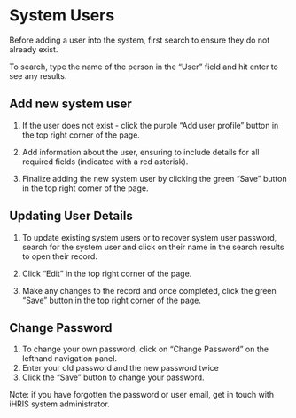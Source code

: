 # System Users

Before adding a user into the system, first search to ensure they do not already exist. 

To search, type the name of the person in the “User” field and hit enter to see any results.

## Add new system user

1. If the user does not exist - click the purple “Add user profile” button in the top right corner of the page.

2. Add information about the user, ensuring to include details for all required fields (indicated with a red asterisk).

3. Finalize adding the new system user by clicking the green “Save” button in the top right corner of the page.

## Updating User Details

1. To update existing system users or to recover system user password, search for the system user and click on their name in the search results to open their record.
2.  Click “Edit” in the top right corner of the page.
  
3. Make any changes to the record and once completed, click the green “Save” button in the top right corner of the page.

## Change Password

1. To change your own password, click on “Change Password” on the lefthand navigation panel.
2. Enter your old password and the new password twice
3. Click the “Save” button to change your password.

Note: if you have forgotten the password or user email, get in touch with iHRIS system administrator.
